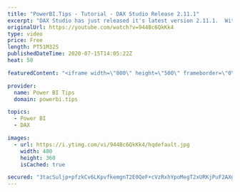 ```yaml
---
title: "PowerBI.Tips - Tutorial - DAX Studio Release 2.11.1"
excerpt: "DAX Studio has just released it's latest version 2.11.1.  With this release comes a number of great improvements.  Come listen to the Creator Darren Gosbell review the latest features of DAX Studio.  New features include:  - Query Builder  - Query Benchmark  - More Quick access buttons  - Exporting button"
originalUrl: https://youtube.com/watch?v=944Bc6QkKk4
type: video
price: Free
length: PT51M32S
publishedDateTime: 2020-07-15T14:05:22Z
heat: 50

featuredContent: "<iframe width=\"800\" height=\"500\" frameborder=\"0\" src=\"https://www.youtube.com/embed/944Bc6QkKk4\" allow=\"accelerometer; autoplay; encrypted-media; gyroscope; picture-in-picture\" allowfullscreen></iframe>"

provider:
  name: Power BI Tips
  domain: powerbi.tips

topics:
  - Power BI
  - DAX

images:
  - url: https://i.ytimg.com/vi/944Bc6QkKk4/hqdefault.jpg
    width: 480
    height: 360
    isCached: true

secured: "3tacSuljp+pfzkCv6LKpvfkemgnT2E0QeF+cVzRxhYpoMegT2xURKjPuF2AXg+z8cTxs2TbKLfDD3fMb83/YxuRXRokAXXzYHVNWAIpnIJF3i8yxqSnJ6/N4DPO0fYM2plSSlJPr2qWCHOhIJ92fAFHkQbkonR3oNqt0n3e6ToAZNrahoDJCzF105nkdO2KWwxLVSxTOFtbwSZMj7C6qPSDK1VIATympL8xlHQ+qqBDI7Lqmm1ivzTtWRFwSExQWeIOEekpLZrbfp7cN6LK5eclIZ4eNMY9dtrmxUkWVZK1TBOcl5GZBwTJGhjs4qslhSVEEo4kcPAtB5lJhsaYCjhjZUoDtluYfLLPSXcNb0VJJWQJ4463AQ3FylBGpr9u5tTTECqMMB9he2AYchwbCz3o/sblloVHxMDvyf03u99M=;tJOonjxyifha3cx6DWWsNw=="
---
```


